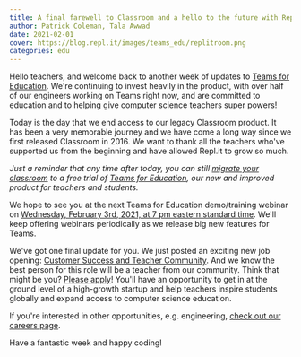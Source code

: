 ```yaml
---
title: A final farewell to Classroom and a hello to the future with Replit Teams
author: Patrick Coleman, Tala Awwad
date: 2021-02-01
cover: https://blog.repl.it/images/teams_edu/replitroom.png
categories: edu
---
```

Hello teachers, and welcome back to another week of updates to [Teams for Education](https://repl.it/teams-for-education). We're continuing to invest heavily in the product, with over half of our engineers working on Teams right now, and are committed to education and to helping give computer science teachers super powers!

Today is the day that we end access to our legacy Classroom product. It has been a very memorable journey and we have come a long way since we first released Classroom in 2016. We want to thank all the teachers who've supported us from the beginning and have allowed Repl.it to grow so much. 

*Just a reminder that any time after today, you can still [migrate your classroom](https://repl.it/classroom-migration) to a free trial of [Teams for Education](https://repl.it/teams-for-education), our new and improved product for teachers and students.*

We hope to see you at the next Teams for Education demo/training webinar on [Wednesday, February 3rd, 2021, at 7 pm eastern standard time](https://meet.google.com/amy-ohzu-qjj). We'll keep offering webinars periodically as we release big new features for Teams.

We've got one final update for you. We just posted an exciting new job opening: [Customer Success and Teacher Community](https://jobs.lever.co/replit/ee097258-fdee-4cd5-8a23-c36d2ad2eb7). And we know the best person for this role will be a teacher from our community. Think that might be you? [Please apply](https://jobs.lever.co/replit/ee097258-fdee-4cd5-8a23-c36d2ad2eb77)! You'll have an opportunity to get in at the ground level of a high-growth startup and help teachers inspire students globally and expand access to computer science education. 

If you're interested in other opportunities, e.g. engineering, [check out our careers page](https://repl.it/site/careers).

Have a fantastic week and happy coding!